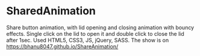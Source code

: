 # SharedAnimation
Share button animation, with lid opening and closing animation with bouncy effects.
Single click on the lid to open it and double click to close the lid after 1sec.
Used HTML5, CSS3, JS, jQuery, SASS.
The show is on https://bhanu8047.github.io/ShareAnimation/
